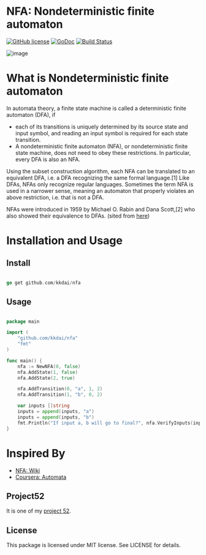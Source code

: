 NFA: Nondeterministic finite automaton
==============

[![GitHub license](https://img.shields.io/badge/license-MIT-blue.svg)](https://raw.githubusercontent.com/kkdai/nfa/master/LICENSE)  [![GoDoc](https://godoc.org/github.com/kkdai/nfa?status.svg)](https://godoc.org/github.com/kkdai/nfa)  [![Build Status](https://travis-ci.org/kkdai/nfa.svg?branch=master)](https://travis-ci.org/kkdai/nfa)


![image](https://upload.wikimedia.org/wikipedia/commons/thumb/f/f9/NFASimpleExample.svg/423px-NFASimpleExample.svg.png)

What is Nondeterministic finite automaton
=============
In automata theory, a finite state machine is called a deterministic finite automaton (DFA), if

- each of its transitions is uniquely determined by its source state and input symbol, and
reading an input symbol is required for each state transition.
- A nondeterministic finite automaton (NFA), or nondeterministic finite state machine, does not need to obey these restrictions. In particular, every DFA is also an NFA.

Using the subset construction algorithm, each NFA can be translated to an equivalent DFA, i.e. a DFA recognizing the same formal language.[1] Like DFAs, NFAs only recognize regular languages. Sometimes the term NFA is used in a narrower sense, meaning an automaton that properly violates an above restriction, i.e. that is not a DFA.

NFAs were introduced in 1959 by Michael O. Rabin and Dana Scott,[2] who also showed their equivalence to DFAs.  (sited from [here](https://en.wikipedia.org/wiki/Nondeterministic_finite_automaton))




Installation and Usage
=============


Install
---------------

```go

go get github.com/kkdai/nfa

```

Usage
---------------

```go

package main

import (
    "github.com/kkdai/nfa"
    "fmt"
)

func main() {
	nfa := NewNFA(0, false)
	nfa.AddState(1, false)
	nfa.AddState(2, true)

	nfa.AddTransition(0, "a", 1, 2)
	nfa.AddTransition(1, "b", 0, 2)

	var inputs []string
	inputs = append(inputs, "a")
	inputs = append(inputs, "b")
	fmt.Println("If input a, b will go to final?", nfa.VerifyInputs(inputs) )
}

```

Inspired By
=============

- [NFA: Wiki](https://en.wikipedia.org/wiki/Nondeterministic_finite_automaton)
- [Coursera: Automata](https://class.coursera.org/automata-004/)

Project52
---------------

It is one of my [project 52](https://github.com/kkdai/project52).


License
---------------

This package is licensed under MIT license. See LICENSE for details.
